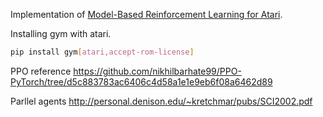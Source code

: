 Implementation of [Model-Based Reinforcement Learning for Atari](https://arxiv.org/abs/1903.00374).

Installing gym with atari.

```bash
pip install gym[atari,accept-rom-license]
```


PPO reference https://github.com/nikhilbarhate99/PPO-PyTorch/tree/d5c883783ac6406c4d58a1e1e9eb6f08a6462d89

Parllel agents http://personal.denison.edu/~kretchmar/pubs/SCI2002.pdf 